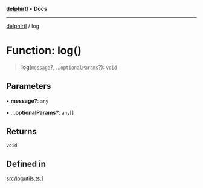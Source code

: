 [**delphirtl**](../README.md) • **Docs**

***

[delphirtl](../globals.md) / log

# Function: log()

> **log**(`message`?, ...`optionalParams`?): `void`

## Parameters

• **message?**: `any`

• ...**optionalParams?**: `any`[]

## Returns

`void`

## Defined in

[src/logutils.ts:1](https://github.com/chuacw/delphirtl/blob/3204d33881fa10f212cb716c105eeee0d44571fa/src/logutils.ts#L1)
